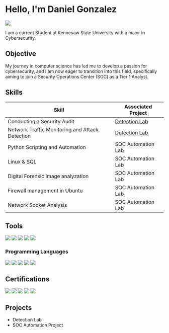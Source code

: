 # Hello, I'm Daniel Gonzalez
<a href="www.linkedin.com/in/dgonza77"><img src="https://img.shields.io/badge/-LinkedIn-0072b1?&style=for-the-badge&logo=linkedin&logoColor=white" /></a>


I am a current Student at Kennesaw State University with a major in Cybersecurity.

## Objective

My journey in computer science has led me to develop a passion for cybersecurity, and I am now eager to transition into this field, specifically aiming to join a Security Operations Center (SOC) as a Tier 1 Analyst.

## Skills

| Skill                                         | Associated Project         |
|-------------------------------------------------|----------------------------|
| Conducting a Security Audit                     | <a href="https://google.com">Detection Lab</a>|
| Network Traffic Monitoring and Attack Detection | <a href="https://google.com">Detection Lab</a>|
| Python Scripting and Automation                 | SOC Automation Lab|
| Linux & SQL                                     | SOC Automation Lab|
| Digital Forensic image analyzation              | SOC Automation Lab|
| Firewall management in Ubuntu                   | SOC Automation Lab|
| Network Socket Analysis                         | SOC Automation Lab|

## Tools



<div>
    <img src="https://img.shields.io/badge/-Wireshark-1679A7?&style=for-the-badge&logo=Wireshark&logoColor=white" />
<img src="https://img.shields.io/badge/-Terraform-623CE4?&style=for-the-badge&logo=Terraform&logoColor=white" />
<img src="https://img.shields.io/badge/-Amazon%20AWS-FF9900?&style=for-the-badge&logo=Amazon%20AWS&logoColor=white" />
<img src="https://img.shields.io/badge/-Autopsy-2C3E50?&style=for-the-badge&logo=Autopsy&logoColor=white" />
<img src="https://img.shields.io/badge/-HashCalc-1E90FF?&style=for-the-badge" />

 
</div>



### Programming Languages
<img src="https://img.shields.io/badge/-Bash-4EAA25?&style=for-the-badge&logo=GNU%20Bash&logoColor=white" />
<img src="https://img.shields.io/badge/-Java-007396?&style=for-the-badge&logo=Java&logoColor=white" />
<img src="https://img.shields.io/badge/-Python-3776AB?&style=for-the-badge&logo=Python&logoColor=white" />
<img src="https://img.shields.io/badge/-HTML5-E34F26?&style=for-the-badge&logo=HTML5&logoColor=white" />
<img src="https://img.shields.io/badge/-CSS3-1572B6?&style=for-the-badge&logo=CSS3&logoColor=white" />

## Certifications
<div>
<img src="https://img.shields.io/badge/-Google%20Cybersecurity%20Professional%20Certificate-FF0000?&style=for-the-badge&logo=Google&logoColor=white" />
<img src="https://img.shields.io/badge/-Qualys%20Vulnerability%20Management-007ACC?&style=for-the-badge&logo=Qualys&logoColor=white" />
<img src="https://img.shields.io/badge/-NDG%20Linux%20Unhatched-4D4D4D?&style=for-the-badge&logo=Linux&logoColor=white" />
<img src="https://img.shields.io/badge/-Cisco%20Intro%20to%20Cybersecurity-4D4D4D?&style=for-the-badge&logo=Cisco&logoColor=white" />
<img src="https://img.shields.io/badge/-Aviatrix%20Certified%20Engineer%20Multicloud%20Network%20Associate%20Certification%20Exam-28B463?&style=for-the-badge&logo=Aviatrix&logoColor=white" />


</div>

## Projects
- Detection Lab
- SOC Automation Project
